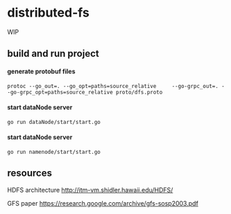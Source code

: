 # distributed-fs

WIP 

## build and run project

#### generate protobuf files
`protoc --go_out=. --go_opt=paths=source_relative     --go-grpc_out=. --go-grpc_opt=paths=source_relative proto/dfs.proto`

#### start dataNode server
`go run dataNode/start/start.go`

#### start dataNode server
`go run namenode/start/start.go`


## resources
HDFS architecture 
http://itm-vm.shidler.hawaii.edu/HDFS/

GFS paper
https://research.google.com/archive/gfs-sosp2003.pdf